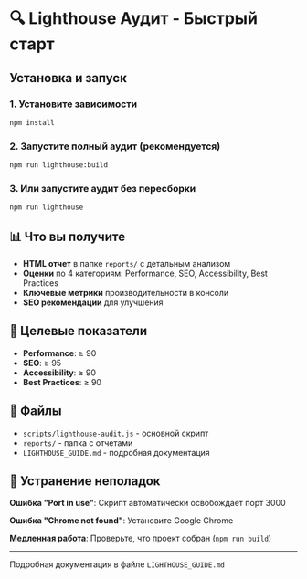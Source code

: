 # 🔍 Lighthouse Аудит - Быстрый старт

## Установка и запуск

### 1. Установите зависимости
```bash
npm install
```

### 2. Запустите полный аудит (рекомендуется)
```bash
npm run lighthouse:build
```

### 3. Или запустите аудит без пересборки
```bash
npm run lighthouse
```

## 📊 Что вы получите

- **HTML отчет** в папке `reports/` с детальным анализом
- **Оценки** по 4 категориям: Performance, SEO, Accessibility, Best Practices
- **Ключевые метрики** производительности в консоли
- **SEO рекомендации** для улучшения

## 🎯 Целевые показатели

- **Performance**: ≥ 90
- **SEO**: ≥ 95  
- **Accessibility**: ≥ 90
- **Best Practices**: ≥ 90

## 📁 Файлы

- `scripts/lighthouse-audit.js` - основной скрипт
- `reports/` - папка с отчетами
- `LIGHTHOUSE_GUIDE.md` - подробная документация

## 🔧 Устранение неполадок

**Ошибка "Port in use"**: Скрипт автоматически освобождает порт 3000

**Ошибка "Chrome not found"**: Установите Google Chrome

**Медленная работа**: Проверьте, что проект собран (`npm run build`)

---

Подробная документация в файле `LIGHTHOUSE_GUIDE.md`
